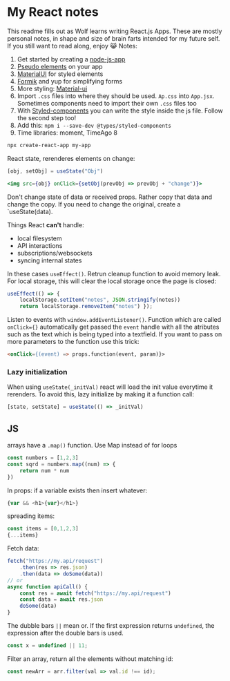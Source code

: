 # My React notes

This readme fills out as Wolf learns writing React.js Apps.
These are mostly personal notes, in shape and size of brain farts intended for my future self. If you still want to read along, enjoy 😹
Notes:

1. Get started by creating a [node-js-app](https://create-react-app.dev/)
2. [Pseudo elements](https://developer.mozilla.org/en-US/docs/Web/CSS/Pseudo-elements) on your app
3. [MaterialUI](https://mui.com/getting-started/installation/) for styled elements
4. [Formik](https://formik.org/docs/overview) and yup for simplifying forms 
4. More styling: [Material-ui](https://www.npmjs.com/package/@material-ui/core)
5. Import `.css` files into where they should be used. `Ap.css` into `App.jsx`. Sometimes components need to import their own `.css` files too
6. With [Styled-components](https://styled-components.com/docs/basics) you can write the style inside the js file. Follow the second step too!
6. Add this: `npm i --save-dev @types/styled-components`
7. Time libraries: moment, TimeAgo
8

```bash
npx create-react-app my-app
```

React state, rerenderes elements on change:
```jsx
[obj, setObj] = useState("Obj")

<img src={obj} onClick={setObj(prevObj => prevObj + "change")}>
```
Don't change state of data or received props. Rather copy that data and change the copy. If you need to change the original, create a `useState(data).

Things React __**can't**__ handle:
 - local filesystem
 - API interactions
 - subscriptions/websockets
 - syncing internal states


In these cases `useEffect()`. Retrun cleanup function to avoid memory leak. For local storage, this will clear the local storage once the page is closed:

```jsx
useEffect(() => {
    localStorage.setItem("notes", JSON.stringify(notes))
    return localStorage.removeItem("notes") });
```

Listen to events with `window.addEventListener()`. Function which are called `onClick={}` automatically get passed the `event` handle with all the atributes such as the text which is being typed into a textfield. If you want to pass on more parameters to the function use this trick:
```html
<onClick={(event) => props.function(event, param)}>
``` 



### Lazy initialization

When using `useState(_initVal)` react will load the init value everytime it rerenders. To avoid this, lazy initialize by making it a function call:
```js
[state, setState] = useState(() => _initVal)
```


## JS

arrays have a `.map()` function. Use Map instead of for loops
```js
const numbers = [1,2,3]
const sqrd = numbers.map((num) => {
    return num * num
})
```

In props:
if a variable exists then insert whatever:
```js
{var && <h1>{var}</h1>}
```
 
 spreading items:
 ```js
 const items = [0,1,2,3]
 {...items}
 ```
 

Fetch data:
```js
fetch("https://my.api/request")
    .then(res => res.json)
    .then(data => doSome(data))
// or
async function apiCall() {
    const res = await fetch("https://my.api/request")
    const data = await res.json
    doSome(data)
}
```

The dubble bars `||` mean or. If the first expression returns `undefined`, the expression after the double bars is used.
```js
const x = undefined || 11;
```
  
Filter an array, return all the elements without matching id:
```js
const newArr = arr.filter(val => val.id !== id);
```